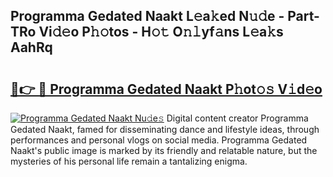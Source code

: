 ## Programma Gedated Naakt L𝚎a𝚔ed N𝚞𝚍e - Part-TRo Vi𝚍𝚎o P𝚑𝚘tos - H𝚘𝚝 O𝚗𝚕yf𝚊ns L𝚎a𝚔s AahRq

# <h2><a href="http://kf6gfb.oniu.top/?m=Programma+Gedated+Naakt">🔗👉 🔴 Programma Gedated Naakt P𝚑ot𝚘𝚜 V𝚒d𝚎o</a></h2>

[![Programma Gedated Naakt Nu𝚍e𝚜](https://i.imgur.com/0qMVB7G.gif)](http://kf6gfb.oniu.top/?m=Programma+Gedated+Naakt)
Digital content creator Programma Gedated Naakt, famed for disseminating dance and lifestyle ideas, through performances and personal vlogs on social media. Programma Gedated Naakt's public image is marked by its friendly and relatable nature, but the mysteries of his personal life remain a tantalizing enigma.  
